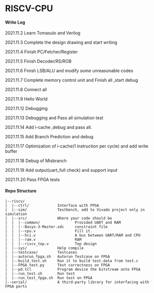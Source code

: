 # RISCV-CPU

#### Write Log

2021.11.2 Learn Tomasulo and Verilog

2021.11.3 Complete the design drawing and start writing

2021.11.4 Finish PC/Fetcher/Register

2021.11.5 Finish Decoder/RS/ROB

2021.11.6 Finish LSB/ALU and modify some unreasonable codes

2021.11.7 Complete memory control unit and Finish all ,start debug

2021.11.8 Connect all

2021.11.9 Hello World

2021.11.12 Debugging

2021.11.13 Debugging and Pass all simulation test

2021.11.14 Add i-cache ,debug and pass all.

2021.11.15 Add Branch Prediction and debug

2021.11.17 Optimization of i-cache(1 instruction per cycle) and add write buffer

2021.11.18 Debug of Misbranch

2021.11.19 Add output(uart_full check) and support input

2021.11.20 Pass FPGA tests

#### Repo Structure

```
|--riscv/
|  |--ctrl/             Interface with FPGA
|  |--sim/              Testbench, add to Vivado project only in simulation
|  |--src/              Where your code should be
|  |  |--common/                Provided UART and RAM
|  |  |--Basys-3-Master.xdc     constraint file
|  |  |--cpu.v                  Fill it. 
|  |  |--hci.v                  A bus between UART/RAM and CPU
|  |  |--ram.v                  RAM
|  |  |--riscv_top.v            Top design
|  |--sys/              Help compile
|  |--testcase/         Testcases
|  |--autorun_fpga.sh   Autorun Testcase on FPGA
|  |--build_test.sh     Run it to build test.data from test.c
|  |--FPGA_test.py      Test correctness on FPGA
|  |--pd.tcl            Program device the bitstream onto FPGA
|  |--run_test.sh       Run test
|  |--run_test_fpga.sh  Run test on FPGA
|--serial/              A third-party library for interfacing with FPGA ports
```
